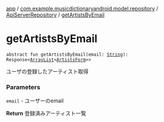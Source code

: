 [app](../../index.md) / [com.example.musicdictionaryandroid.model.repository](../index.md) / [ApiServerRepository](index.md) / [getArtistsByEmail](./get-artists-by-email.md)

# getArtistsByEmail

`abstract fun getArtistsByEmail(email: `[`String`](https://kotlinlang.org/api/latest/jvm/stdlib/kotlin/-string/index.html)`): Response<`[`ArrayList`](https://developer.android.com/reference/java/util/ArrayList.html)`<`[`ArtistsForm`](../../com.example.musicdictionaryandroid.model.entity/-artists-form/index.md)`>>`

ユーザの登録したアーティスト取得

### Parameters

`email` - ユーザーのemail

**Return**
登録済みアーティスト一覧

